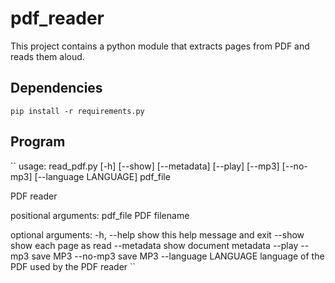 # pdf_reader

This project contains a python module that extracts pages from PDF and reads them aloud.


## Dependencies

```
pip install -r requirements.py
```


## Program

``
usage: read_pdf.py [-h] [--show] [--metadata] [--play] [--mp3] [--no-mp3]
                   [--language LANGUAGE]
                   pdf_file

PDF reader

positional arguments:
  pdf_file             PDF filename

optional arguments:
  -h, --help           show this help message and exit
  --show               show each page as read
  --metadata           show document metadata
  --play
  --mp3                save MP3
  --no-mp3             save MP3
  --language LANGUAGE  language of the PDF used by the PDF reader
``

